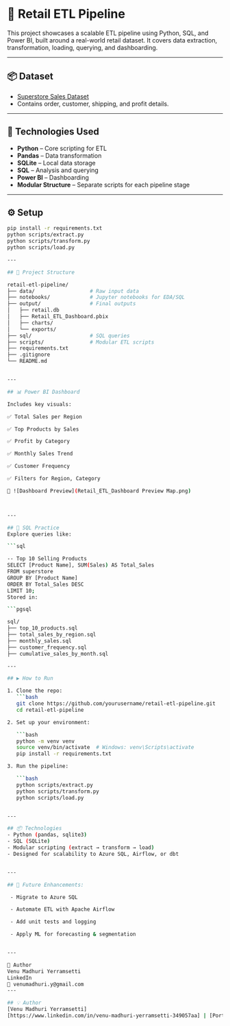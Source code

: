 # 🛒 Retail ETL Pipeline

This project showcases a scalable ETL pipeline using Python, SQL, and Power BI, built around a real-world retail dataset. It covers data extraction, transformation, loading, querying, and dashboarding.

---

## 📦 Dataset

- [Superstore Sales Dataset](https://www.kaggle.com/datasets/vivek468/superstore-dataset-final)
- Contains order, customer, shipping, and profit details.

---

## 🔧 Technologies Used

- **Python** – Core scripting for ETL
- **Pandas** – Data transformation
- **SQLite** – Local data storage
- **SQL** – Analysis and querying
- **Power BI** – Dashboarding
- **Modular Structure** – Separate scripts for each pipeline stage

---

## ⚙️ Setup

```bash
pip install -r requirements.txt
python scripts/extract.py
python scripts/transform.py
python scripts/load.py

---

## 📁 Project Structure

retail-etl-pipeline/
├── data/                  # Raw input data
├── notebooks/             # Jupyter notebooks for EDA/SQL
├── output/                # Final outputs
│   ├── retail.db
│   ├── Retail_ETL_Dashboard.pbix
│   ├── charts/
│   └── exports/
├── sql/                   # SQL queries
├── scripts/               # Modular ETL scripts
├── requirements.txt
├── .gitignore
└── README.md


---

## 📊 Power BI Dashboard

Includes key visuals:

✅ Total Sales per Region

✅ Top Products by Sales

✅ Profit by Category

✅ Monthly Sales Trend

✅ Customer Frequency

✅ Filters for Region, Category

📸 ![Dashboard Preview](Retail_ETL_Dashboard Preview Map.png)



---

## 🧠 SQL Practice
Explore queries like:

```sql

-- Top 10 Selling Products
SELECT [Product Name], SUM(Sales) AS Total_Sales
FROM superstore
GROUP BY [Product Name]
ORDER BY Total_Sales DESC
LIMIT 10;
Stored in:

```pgsql

sql/
├── top_10_products.sql
├── total_sales_by_region.sql
├── monthly_sales.sql
├── customer_frequency.sql
├── cumulative_sales_by_month.sql

---

## ▶️ How to Run

1. Clone the repo:
   ```bash
   git clone https://github.com/yourusername/retail-etl-pipeline.git
   cd retail-etl-pipeline

2. Set up your environment:

   ```bash
   python -m venv venv
   source venv/bin/activate  # Windows: venv\Scripts\activate
   pip install -r requirements.txt

3. Run the pipeline:

   ```bash
   python scripts/extract.py
   python scripts/transform.py
   python scripts/load.py


---

## 📦 Technologies
- Python (pandas, sqlite3)
- SQL (SQLite)
- Modular scripting (extract → transform → load)
- Designed for scalability to Azure SQL, Airflow, or dbt


---

## 🚀 Future Enhancements:

 - Migrate to Azure SQL

 - Automate ETL with Apache Airflow

 - Add unit tests and logging

 - Apply ML for forecasting & segmentation


---

🙋 Author
Venu Madhuri Yerramsetti
LinkedIn
📧 venumadhuri.y@gmail.com
---

## 💡 Author
[Venu Madhuri Yerramsetti]
[https://www.linkedin.com/in/venu-madhuri-yerramsetti-349057aa] | [Portfolio] | [venumadhuri.y@gmail.com]
